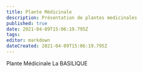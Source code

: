 ```yaml
---
title: Plante Médicinale
description: Présentation de plantes medicinales 
published: true
date: 2021-04-09T15:06:19.795Z
tags: 
editor: markdown
dateCreated: 2021-04-09T15:06:19.795Z
---
```


Plante Médicinale 
La BASILIQUE 